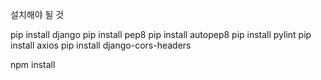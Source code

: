 설치해야 될 것

pip install django
pip install pep8
pip install autopep8
pip install pylint
pip install axios
pip install django-cors-headers

npm install

